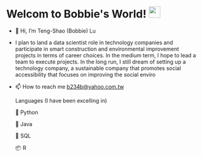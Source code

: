 # Welcom to Bobbie's World! <img src="https://raw.githubusercontent.com/MartinHeinz/MartinHeinz/master/wave.gif" width="30px">


- 👋 Hi, I’m Teng-Shao (Bobbie) Lu
- I plan to land a data scientist role in technology companies and participate in smart
construction and environmental improvement projects in terms of career choices. In the
medium term, I hope to lead a team to execute projects. In the long run, I still dream of
setting up a technology company, a sustainable company that promotes social
accessibility that focuses on improving the social enviro
- 📫 How to reach me b234b@yahoo.com.tw

   Languages (I have been excelling in)
   
  🐍 Python
  
  🤖 Java
  
  🦾 SQL
  
  📦 R

<!---
Bobbie8881/Bobbie8881 is a ✨ special ✨ repository because its `README.md` (this file) appears on your GitHub profile.
You can click the Preview link to take a look at your changes.
--->
